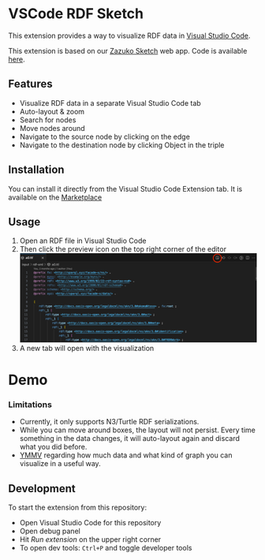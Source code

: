 # VSCode RDF Sketch

This extension provides a way to visualize RDF data in [Visual Studio Code](https://code.visualstudio.com).

This extension is based on our [Zazuko Sketch](https://sketch.zazuko.com/) web app. Code is available [here](https://github.com/zazuko/rdf-sketch).

## Features

* Visualize RDF data in a separate Visual Studio Code tab
* Auto-layout & zoom
* Search for nodes
* Move nodes around
* Navigate to the source node by clicking on the edge
* Navigate to the destination node by clicking Object in the triple

## Installation

You can install it directly from the Visual Studio Code Extension tab. It is available on the [Marketplace](https://marketplace.visualstudio.com/items?itemName=Zazuko.vscode-rdf-sketch)

## Usage

1. Open an RDF file in Visual Studio Code
2. Then click the preview icon on the top right corner of the editor ![Preview Button](images/preview-button.png)
3. A new tab will open with the visualization 

# Demo




### Limitations

* Currently, it only supports N3/Turtle RDF serializations.
* While you can move around boxes, the layout will not persist. Every time something in the data changes, it will auto-layout again and discard what you did before.
* [YMMV](https://www.urbandictionary.com/define.php?term=ymmv) regarding how much data and what kind of graph you can visualize in a useful way.

## Development

To start the extension from this repository:

- Open Visual Studio Code for this repository
- Open debug panel
- Hit *Run extension* on the upper right corner
- To open dev tools: `Ctrl+P` and toggle developer tools